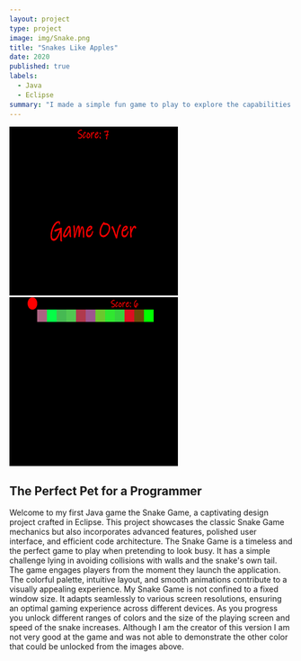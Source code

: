 ```yaml
---
layout: project
type: project
image: img/Snake.png 
title: "Snakes Like Apples"
date: 2020
published: true
labels:
  - Java
  - Eclipse
summary: "I made a simple fun game to play to explore the capabilities of Java."
---
```


<div class="text-center p-4">
  <img width="300px" src="../img/End.png" class="img-thumbnail" >
  <img width="300px" src="../img/Color.png" class="img-thumbnail" >

</div>

## The Perfect Pet for a Programmer
Welcome to my first Java game the Snake Game, a captivating design project crafted in Eclipse. This project showcases the classic Snake Game mechanics but also incorporates advanced features, polished user interface, and efficient code architecture. The Snake Game is a timeless and the perfect game to play when pretending to look busy. It has a simple challenge lying in avoiding collisions with walls and the snake's own tail. The game engages players from the moment they launch the application. The colorful palette, intuitive layout, and smooth animations contribute to a visually appealing experience. My Snake Game is not confined to a fixed window size. It adapts seamlessly to various screen resolutions, ensuring an optimal gaming experience across different devices. As you progress you unlock different ranges of colors and the size of the playing screen and speed of the snake increases. Although I am the creator of this version I am not very good at the game and was not able to demonstrate the other color that could be unlocked from the images above.



